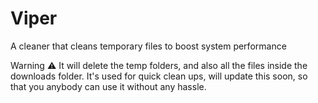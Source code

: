 # Viper
A cleaner that cleans temporary files to boost system performance

Warning ⚠ It will delete the temp folders, and also all the files inside the downloads folder. 
It's used for quick clean ups, will update this soon, so that you anybody can use it without any hassle.
